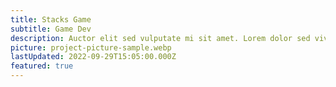 ```yaml
---
title: Stacks Game
subtitle: Game Dev
description: Auctor elit sed vulputate mi sit amet. Lorem dolor sed viverra ipsum nunc aliquet bibendum. Netus et malesuada fames ac. Ut sem nulla pharetra diam sit amet nisl suscipit adipiscing.
picture: project-picture-sample.webp
lastUpdated: 2022-09-29T15:05:00.000Z
featured: true
---
```

